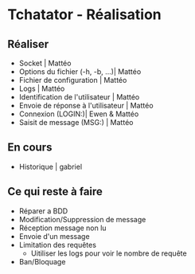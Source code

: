 # Tchatator - Réalisation

## Réaliser

- Socket | Mattéo
- Options du fichier (-h, -b, ...)| Mattéo
- Fichier de configuration | Mattéo
- Logs | Mattéo
- Identification de l'utilisateur | Mattéo
- Envoie de réponse à l'utilisateur | Mattéo
- Connexion (LOGIN:)| Ewen & Mattéo
- Saisit de message (MSG:) | Mattéo

## En cours

- Historique | gabriel

## Ce qui reste à faire

- Réparer a BDD
- Modification/Suppression de message
- Réception message non lu
- Envoie d'un message
- Limitation des requêtes
  - Uitiliser les logs pour voir le nombre de requête
- Ban/Bloquage
